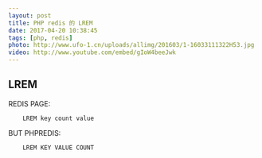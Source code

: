 ```yaml
---
layout: post
title: PHP redis 的 LREM
date: 2017-04-20 10:38:45
tags: [php, redis]
photo: http://www.ufo-1.cn/uploads/allimg/201603/1-16033111322H53.jpg
video: http://www.youtube.com/embed/gIoW4beeJwk
---
```


## LREM

REDIS PAGE:

````
    LREM key count value
````

BUT PHPREDIS:

````
    LREM KEY VALUE COUNT
````
